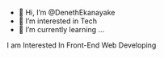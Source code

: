 - 👋 Hi, I’m @DenethEkanayake
- 👀 I’m interested in Tech
- 🌱 I’m currently learning ...

I am Interested In Front-End Web Developing
